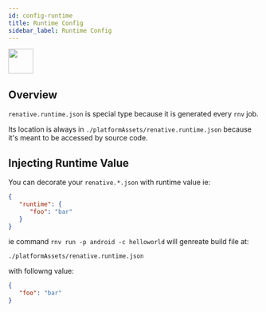 ```yaml
---
id: config-runtime
title: Runtime Config
sidebar_label: Runtime Config
---
```


<img src="https://renative.org/img/ic_configuration.png" width=50 height=50 />

## Overview


`renative.runtime.json` is special type because it is generated every `rnv` job.

Its location is always in `./platformAssets/renative.runtime.json` because it's meant to be accessed by source code.

## Injecting Runtime Value

You can decorate your `renative.*.json` with runtime value ie:

```json
{
   "runtime": {
      "foo": "bar"
   }
}
```


ie command `rnv run -p android -c helloworld` will genreate build file at:

`./platformAssets/renative.runtime.json`


with followng value:

```json
{
   "foo": "bar"
}
```
